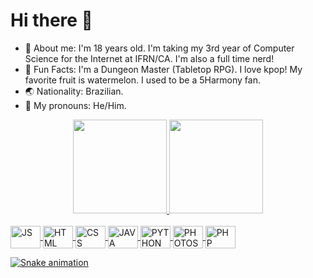 # Hi there 👋
- 💬 About me: I'm 18 years old. I'm taking my 3rd year of Computer Science for the Internet at IFRN/CA. I'm also a full time nerd!
- 🎲 Fun Facts: I'm a Dungeon Master (Tabletop RPG). I love kpop! My favorite fruit is watermelon. I used to be a 5Harmony fan.
- 🌏 Nationality: Brazilian.
- 👦 My pronouns: He/Him.

<div align="center" width="100vh">
  <a href="https://github.com/hananitallyson">
  <img height="150em" src="https://github-readme-stats.vercel.app/api?username=hananitallyson&show_icons=true&theme=tokyonight&include_all_commits=true&count_private=true"/>
  <img height="150em" src="https://github-readme-stats.vercel.app/api/top-langs/?username=hananitallyson&layout=compact&langs_count=7&theme=tokyonight"/>
</div>
  
<div style="display: inline_block"><br>
  <img align="center" title="JavaScript" alt="JS" height="36" width="48" src="https://cdn.jsdelivr.net/gh/devicons/devicon/icons/javascript/javascript-original.svg">
  <img align="center" title="HTML5" alt="HTML" height="36" width="48" src="https://cdn.jsdelivr.net/gh/devicons/devicon/icons/html5/html5-original.svg">
  <img align="center" title="CSS3" alt="CSS" height="36" width="48" src="https://cdn.jsdelivr.net/gh/devicons/devicon/icons/css3/css3-original.svg">
  <img align="center" title="Java" alt="JAVA" height="36" width="48" src="https://cdn.jsdelivr.net/gh/devicons/devicon/icons/java/java-plain.svg">
  <img align="center" title="Python" alt="PYTHON" height="36" width="48" src="https://cdn.jsdelivr.net/gh/devicons/devicon/icons/python/python-original.svg">
  <img align="center" title="Photoshop" alt="PHOTOSHOP" height="36" width="48" src="https://cdn.jsdelivr.net/gh/devicons/devicon/icons/photoshop/photoshop-plain.svg">
  <img align="center" title="PHP" alt="PHP" height="36" width="48" src="https://cdn.jsdelivr.net/gh/devicons/devicon/icons/php/php-original.svg">
</div>
    
![Snake animation](https://github.com/hananitallyson/hananitallyson/blob/output/github-contribution-grid-snake.svg)
